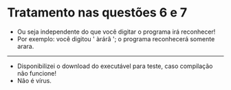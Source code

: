 # Tratamento nas questões 6 e 7

- Ou seja independente do que você digitar o programa irá reconhecer!
-  Por exemplo: você digitou ' àrárâ '; o programa reconhecerá somente arara.

---

* Disponibilizei o download do executável para teste, caso compilação não funcione!
* Não é vírus.

